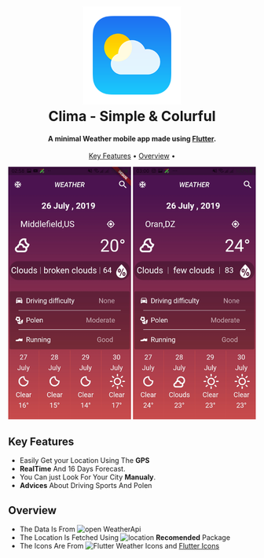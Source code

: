 <h1 align="center">
  <br>
  <a href=""><img src="images/logo.png" alt="Todo" width="200"></a>
  <br>
  Clima - Simple & Colurful
  <br>
</h1>

<h4 align="center">A minimal Weather mobile app made using <a href="https://flutter.dev" target="_blank">Flutter</a>.</h4>


<p align="center">
  <a href="#key-features">Key Features</a> •
  <a href="#Overview">Overview</a> •

</p>


<p float="center">
  <img src="images/p1.jpg" width="250" />
  <img src="images/p2.jpg" width="250" />
 
  
</p>

## Key Features

* Easily Get your Location Using The **GPS**
* **RealTime** And 16 Days Forecast.
* You Can just Look For Your City **Manualy**. 
* **Advices** About Driving Sports And Polen

## Overview
* The Data Is From ![open WeatherApi](http://openweathermap.org/api)
* The Location Is Fetched Using ![location](https://pub.dev/packages/location) **Recomended** Package
* The Icons Are From ![Flutter Weather Icons](https://pub.dartlang.org/packages?q=flutter_weather_icons) and [Flutter Icons](https://pub.dev/packages/flutter_icons)


